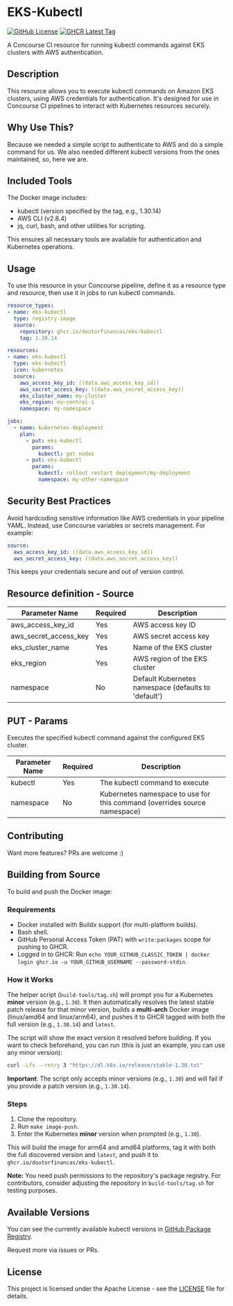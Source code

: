 # EKS-Kubectl

[![GitHub License](https://img.shields.io/github/license/doutorfinancas/eks-kubectl)](https://github.com/doutorfinancas/eks-kubectl/blob/master/LICENSE)
[![GHCR Latest Tag](https://ghcr-badge.egpl.dev/doutorfinancas/eks-kubectl/latest_tag)](https://github.com/doutorfinancas/eks-kubectl/pkgs/container/eks-kubectl)

A Concourse CI resource for running kubectl commands against EKS clusters with AWS authentication.

## Description

This resource allows you to execute kubectl commands on Amazon EKS clusters, using AWS credentials for authentication. It's designed for use in Concourse CI pipelines to interact with Kubernetes resources securely.

## Why Use This?

Because we needed a simple script to authenticate to AWS and do a simple command for us.
We also needed different kubectl versions from the ones maintained, so, here we are.

## Included Tools

The Docker image includes:

- kubectl (version specified by the tag, e.g., 1.30.14)
- AWS CLI (v2.8.4)
- jq, curl, bash, and other utilities for scripting.

This ensures all necessary tools are available for authentication and Kubernetes operations.

## Usage

To use this resource in your Concourse pipeline, define it as a resource type and resource, then use it in jobs to run kubectl commands.

```yaml
resource_types:
- name: eks-kubectl
  type: registry-image
  source:
    repository: ghcr.io/doutorfinancas/eks-kubectl
    tag: 1.30.14

resources:
- name: eks-kubectl
  type: eks-kubectl
  icon: kubernetes
  source:
    aws_access_key_id: ((data.aws_access_key_id))
    aws_secret_access_key: ((data.aws_secret_access_key))
    eks_cluster_name: my-cluster
    eks_region: eu-central-1
    namespace: my-namespace

jobs:
  - name: kubernetes-deployment
    plan:
      - put: eks-kubectl
        params:
          kubectl: get nodes
      - put: eks-kubectl
        params:
          kubectl: rollout restart deployment/my-deployment
          namespace: my-other-namespace
```

## Security Best Practices

Avoid hardcoding sensitive information like AWS credentials in your pipeline YAML. Instead, use Concourse variables or secrets management. For example:

```yaml
source:
  aws_access_key_id: ((data.aws_access_key_id))
  aws_secret_access_key: ((data.aws_secret_access_key))
```

This keeps your credentials secure and out of version control.

## Resource definition - Source

| Parameter Name        | Required | Description                                                                |
|-----------------------|----------|----------------------------------------------------------------------------|
| aws_access_key_id     | Yes      | AWS access key ID                                                          |
| aws_secret_access_key | Yes      | AWS secret access key                                                      |
| eks_cluster_name      | Yes      | Name of the EKS cluster                                                    |
| eks_region            | Yes      | AWS region of the EKS cluster                                              |
| namespace             | No       | Default Kubernetes namespace (defaults to 'default')                       |

## PUT - Params

Executes the specified kubectl command against the configured EKS cluster.

| Parameter Name | Required | Description                                                                                                                                  |
|----------------|----------|----------------------------------------------------------------------------------------------------------------------------------------------|
| kubectl        | Yes      | The kubectl command to execute                                                                                            |
| namespace      | No       | Kubernetes namespace to use for this command (overrides source namespace)                                                                    |

## Contributing

Want more features? PRs are welcome :)

## Building from Source

To build and push the Docker image:

### Requirements

- Docker installed with Buildx support (for multi-platform builds).
- Bash shell.
- GitHub Personal Access Token (PAT) with `write:packages` scope for pushing to GHCR.
- Logged in to GHCR: Run `echo YOUR_GITHUB_CLASSIC_TOKEN | docker login ghcr.io -u YOUR_GITHUB_USERNAME --password-stdin`.

### How it Works

The helper script (`build-tools/tag.sh`) will prompt you for a Kubernetes **minor** version (e.g., `1.30`). It then automatically resolves the latest stable patch release for that minor version, builds a **multi-arch** Docker image (linux/amd64 and linux/arm64), and pushes it to GHCR tagged with both the full version (e.g., `1.30.14`) and `latest`.

The script will show the exact version it resolved before building. If you want to check beforehand, you can run (this is just an example, you can use any minor version):

```bash
curl -Lfs --retry 3 "https://dl.k8s.io/release/stable-1.30.txt"
```

**Important**: The script only accepts minor versions (e.g., `1.30`) and will fail if you provide a patch version (e.g., `1.30.14`).

### Steps

1. Clone the repository.
2. Run `make image-push`.
3. Enter the Kubernetes **minor** version when prompted (e.g., `1.30`).

This will build the image for arm64 and amd64 platforms, tag it with both the full discovered version and `latest`, and push it to `ghcr.io/doutorfinancas/eks-kubectl`.

**Note:** You need push permissions to the repository's package registry. For contributors, consider adjusting the repository in `build-tools/tag.sh` for testing purposes.

## Available Versions

You can see the currently available kubectl versions in [GitHub Package Registry](https://github.com/doutorfinancas/eks-kubectl/pkgs/container/eks-kubectl).

Request more via issues or PRs.

## License

This project is licensed under the Apache License - see the [LICENSE](LICENSE) file for details.

